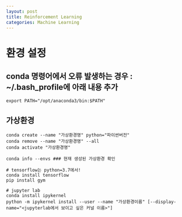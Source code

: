 ```yaml
---
layout: post
title: Reinforcement Learning
categories: Machine Learning
---
```


# 환경 설정

## conda 명령어에서 오류 발생하는 경우 : ~/.bash_profile에 아래 내용 추가

    export PATH="/opt/anaconda3/bin:$PATH"
  

## 가상환경
    
    conda create --name "가상환경명" python="파이썬버전" 
    conda remove --name "가상환경명" --all
    conda activate "가상환경명"
    
    conda info --envs ### 현재 생성된 가상환경 확인
    
    # tensorflow는 python=3.7에서!
    conda install tensorflow
    pip install gym

    # jupyter lab
    conda install ipykernel
    python -m ipykernel install --user --name "가상환경이름" [--display-name="<jupyterlab에서 보이고 싶은 커널 이름>"]
